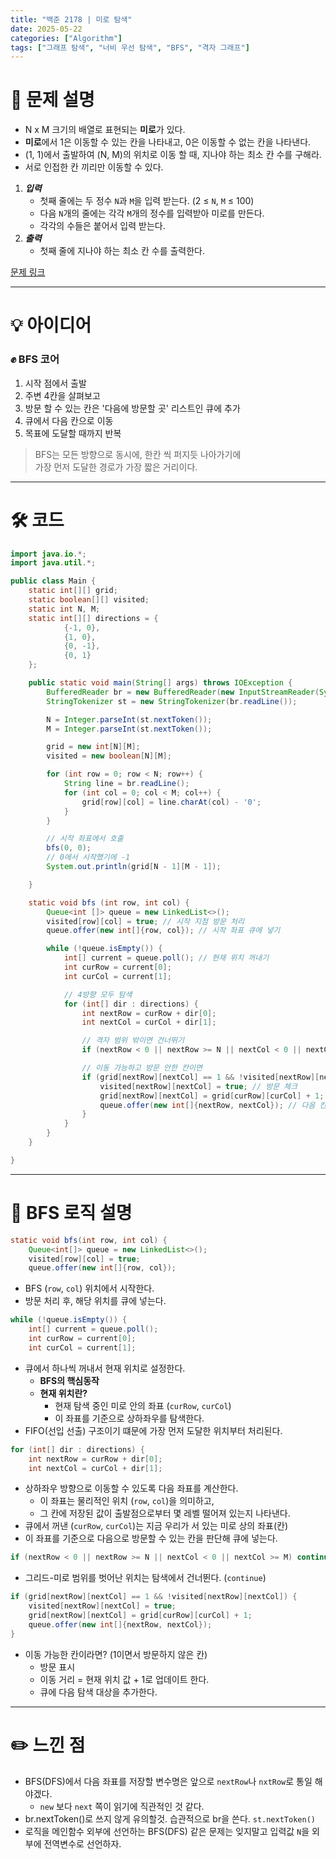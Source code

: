 ```yaml
---
title: "백준 2178 | 미로 탐색"
date: 2025-05-22
categories: ["Algorithm"]
tags: ["그래프 탐색", "너비 우선 탐색", "BFS", "격자 그래프"]
---
```


# 📝 문제 설명

- N x M 크기의 배열로 표현되는 **미로**가 있다.
- **미로**에서 1은 이동할 수 있는 칸을 나타내고, 0은 이동할 수 없는 칸을 나타낸다.
- (1, 1)에서 출발하여 (N, M)의 위치로 이동 할 때, 지나야 하는 최소 칸 수를 구해라.
- 서로 인접한 칸 끼리만 이동할 수 있다.
   
1. ***입력***
   - 첫째 줄에는 두 정수 `N`과 `M`을 입력 받는다. (2 ≤ `N`, `M` ≤ 100)
   - 다음 `N`개의 줄에는 각각 `M`개의 정수를 입력받아 미로를 만든다.
   - 각각의 수들은 붙어서 입력 받는다.
2. ***출력***
   - 첫째 줄에 지나야 하는 최소 칸 수를 출력한다.  


[문제 링크](https://www.acmicpc.net/problem/2178)

---

# 💡 아이디어

### ✊ BFS 코어
1. 시작 점에서 출발
2. 주변 4칸을 살펴보고
3. 방문 할 수 있는 칸은 '다음에 방문할 곳' 리스트인 큐에 추가
4. 큐에서 다음 칸으로 이동
5. 목표에 도달할 때까지 반복

> BFS는 모든 방향으로 동시에, 한칸 씩 퍼지듯 나아가기에  
> 가장 먼저 도달한 경로가 가장 짧은 거리이다.  

---

# 🛠 코드

```java
import java.io.*;
import java.util.*;

public class Main {
    static int[][] grid;
    static boolean[][] visited;
    static int N, M;
    static int[][] directions = {
            {-1, 0},
            {1, 0},
            {0, -1},
            {0, 1}
    };

    public static void main(String[] args) throws IOException {
        BufferedReader br = new BufferedReader(new InputStreamReader(System.in));
        StringTokenizer st = new StringTokenizer(br.readLine());

        N = Integer.parseInt(st.nextToken());
        M = Integer.parseInt(st.nextToken());

        grid = new int[N][M];
        visited = new boolean[N][M];

        for (int row = 0; row < N; row++) {
            String line = br.readLine();
            for (int col = 0; col < M; col++) {
                grid[row][col] = line.charAt(col) - '0';
            }
        }

        // 시작 좌표에서 호출
        bfs(0, 0);
        // 0에서 시작했기에 -1
        System.out.println(grid[N - 1][M - 1]);

    }

    static void bfs (int row, int col) {
        Queue<int []> queue = new LinkedList<>();
        visited[row][col] = true; // 시작 지점 방문 처리
        queue.offer(new int[]{row, col}); // 시작 좌표 큐에 넣기

        while (!queue.isEmpty()) {
            int[] current = queue.poll(); // 현재 위치 꺼내기
            int curRow = current[0];
            int curCol = current[1];

            // 4방향 모두 탐색
            for (int[] dir : directions) {
                int nextRow = curRow + dir[0];
                int nextCol = curCol + dir[1];

                // 격자 범위 밖이면 건너뛰기
                if (nextRow < 0 || nextRow >= N || nextCol < 0 || nextCol >= M) continue;

                // 이동 가능하고 방문 안한 칸이면
                if (grid[nextRow][nextCol] == 1 && !visited[nextRow][nextCol]) {
                    visited[nextRow][nextCol] = true; // 방문 체크
                    grid[nextRow][nextCol] = grid[curRow][curCol] + 1;
                    queue.offer(new int[]{nextRow, nextCol}); // 다음 칸 큐에 추가
                }
            }
        }
    }

}

```

---

# 🧬 BFS 로직 설명

```java
static void bfs(int row, int col) {
    Queue<int[]> queue = new LinkedList<>();
    visited[row][col] = true;
    queue.offer(new int[]{row, col});
```
- BFS (`row`, `col`) 위치에서 시작한다.
- 방문 처리 후, 해당 위치를 큐에 넣는다.  

```java
while (!queue.isEmpty()) {
    int[] current = queue.poll();
    int curRow = current[0];
    int curCol = current[1];
```
- 큐에서 하나씩 꺼내서 현재 위치로 설정한다.
  - **BFS의 핵심동작**
  - **현재 위치란?**
    - 현재 탐색 중인 미로 안의 좌표 (`curRow`, `curCol`)
    - 이 좌표를 기준으로 상하좌우를 탐색한다.
- FIFO(선입 선출) 구조이기 떄문에 가장 먼저 도달한 위치부터 처리된다.  

```java
for (int[] dir : directions) {
    int nextRow = curRow + dir[0];
    int nextCol = curCol + dir[1];
```
- 상하좌우 방향으로 이동할 수 있도록 다음 좌표를 계산한다.
  - 이 좌표는 물리적인 위치 (`row`, `col`)을 의미하고,  
  - 그 칸에 저장된 값이 출발점으로부터 몇 레벨 떨어져 있는지 나타낸다.
- 큐에서 꺼낸 (`curRow`, `curCol`)는 지금 우리가 서 있는 미로 상의 좌표(칸)
- 이 좌표를 기준으로 다음으로 방문할 수 있는 칸을 판단해 큐에 넣는다.  

```java
if (nextRow < 0 || nextRow >= N || nextCol < 0 || nextCol >= M) continue;
```
- 그리드-미로 범위를 벗어난 위치는 탐색에서 건너뛴다. (`continue`)  

```java
if (grid[nextRow][nextCol] == 1 && !visited[nextRow][nextCol]) {
    visited[nextRow][nextCol] = true;
    grid[nextRow][nextCol] = grid[curRow][curCol] + 1;
    queue.offer(new int[]{nextRow, nextCol});
}
```
- 이동 가능한 칸이라면? (1이면서 방문하지 않은 칸)
  - 방문 표시
  - 이동 거리 = 현재 위치 값 + 1로 업데이트 한다.
  - 큐에 다음 탐색 대상을 추가한다.  

---

# ✏️ 느낀 점

- BFS(DFS)에서 다음 좌표를 저장할 변수명은 앞으로 `nextRow`나 `nxtRow`로 통일 해야겠다.
  - `new` 보다 `next` 쪽이 읽기에 직관적인 것 같다.
- br.nextToken()로 쓰지 않게 유의할것. 습관적으로 br을 쓴다. `st.nextToken()`
- 로직을 메인함수 외부에 선언하는 BFS(DFS) 같은 문제는 잊지말고 입력값 `N`을 외부에 전역변수로 선언하자.

